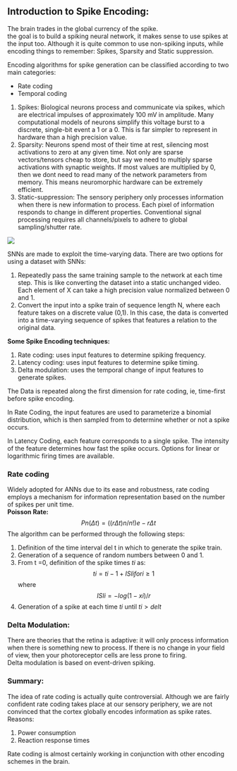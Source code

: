 ## Introduction to Spike Encoding:

The brain trades in the global currency of the spike.   
the goal is to build a spiking neural network, it makes sense to use spikes at the input too. Although it is quite common to use non-spiking inputs, while encoding things to remember: Spikes, Sparsity and Static suppression.

Encoding algorithms for spike generation can be classified according to two main categories:
* Rate coding
* Temporal coding

1. Spikes: Biological neurons process and communicate via spikes, which are electrical impulses of approximately 100 mV in amplitude. Many computational models of neurons simplify this voltage burst to a discrete, single-bit event a 1 or a 0. This is far simpler to represent in hardware than a high precision value.
2. Sparsity: Neurons spend most of their time at rest, silencing most activations to zero at any given time. Not only are sparse vectors/tensors cheap to store, but say we need to multiply sparse activations with synaptic weights. If most values are multiplied by 0, then we dont need to read many of the network parameters from memory. This means neuromorphic hardware can be extremely efficient.
3. Static-suppression: The sensory periphery only processes information when there is new information to process. Each pixel of information responds to change in different properties. Conventional signal processing requires all channels/pixels to adhere to global sampling/shutter rate. 
   

![](https://github.com/jeshraghian/snntorch/blob/master/docs/_static/img/examples/tutorial1/3s.png?raw=true)

SNNs are made to exploit the time-varying data. There are two options for using a dataset with SNNs:
1. Repeatedly pass the same training sample to the network at each time step. This is like converting the dataset into a static unchanged video. Each element of X can take a high precision value normalized between 0 and 1.
2. Convert the input into a spike train of sequence length N, where each feature takes on a discrete value (0,1). In this case, the data is converted into a time-varying sequence of spikes that features a relation to the original data.

**Some Spike Encoding techniques:**
1. Rate coding: uses input features to determine spiking frequency.
2. Latency coding: uses input features to determine spike timing.
3. Delta modulation: uses the temporal change of input features to generate spikes.

The Data is repeated along the first dimension for rate coding, ie, time-first before spike encoding.

In Rate Coding, the input features are used to parameterize a binomial distribution, which is then sampled from to determine whether or not a spike occurs.

In Latency Coding, each feature corresponds to a single spike. The intensity of the feature determines how fast the spike occurs. Options for linear or logarithmic firing times are available.

### Rate coding
Widely adopted for ANNs due to its ease and robustness, rate coding employs a mechanism for information representation based on the number of spikes per unit time.     
**Poisson Rate:** 
$$Pn(Δt)=((rΔt)n/n!) e−rΔt$$
The algorithm can be performed through the following steps:
1. Definition of the time interval del t in which to generate the spike train.
2. Generation of a sequence of random numbers between 0 and 1.
3. From t =0, definition of the spike times $ti$ as:
   $$ti=ti−1+ISIi  fori≥1$$
   where
   $$ISIi=−log(1−xi)/r$$
4. Generation of a spike at each time $ti$ until $ti > del t$

### Delta Modulation:
There are theories that the retina is adaptive: it will only process information when there is something new to process. If there is no change in your field of view, then your photoreceptor cells are less prone to firing.   
Delta modulation is based on event-driven spiking.






### Summary:

The idea of rate coding is actually quite controversial. Although we are fairly confident rate coding takes place at our sensory periphery, we are not convinced that the cortex globally encodes information as spike rates. Reasons:
1. Power consumption
2. Reaction response times

Rate coding is almost certainly working in conjunction with other encoding schemes in the brain. 
